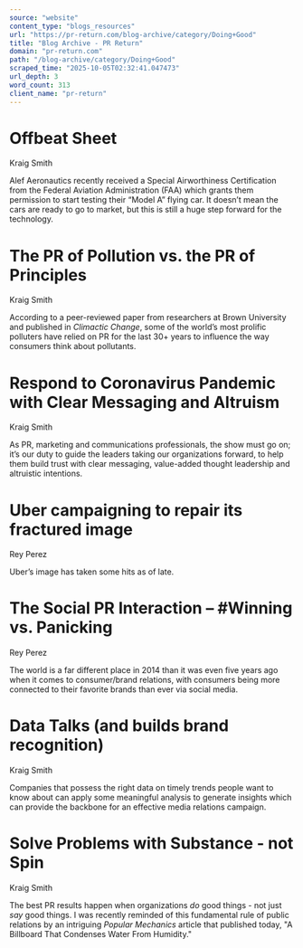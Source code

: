 ```yaml
---
source: "website"
content_type: "blogs_resources"
url: "https://pr-return.com/blog-archive/category/Doing+Good"
title: "Blog Archive - PR Return"
domain: "pr-return.com"
path: "/blog-archive/category/Doing+Good"
scraped_time: "2025-10-05T02:32:41.047473"
url_depth: 3
word_count: 313
client_name: "pr-return"
---
```


# Offbeat Sheet

Kraig Smith

Alef Aeronautics recently received a Special Airworthiness Certification from the Federal Aviation Administration (FAA) which grants them permission to start testing their “Model A” flying car. It doesn’t mean the cars are ready to go to market, but this is still a huge step forward for the technology.

# The PR of Pollution vs. the PR of Principles

Kraig Smith

According to a peer-reviewed paper from researchers at Brown University and published in _Climactic Change_, some of the world’s most prolific polluters have relied on PR for the last 30+ years to influence the way consumers think about pollutants.

# Respond to Coronavirus Pandemic with Clear Messaging and Altruism

Kraig Smith

As PR, marketing and communications professionals, the show must go on; it’s our duty to guide the leaders taking our organizations forward, to help them build trust with clear messaging, value-added thought leadership and altruistic intentions.

# Uber campaigning to repair its fractured image

Rey Perez

Uber’s image has taken some hits as of late.

# The Social PR Interaction – #Winning vs. Panicking

Rey Perez

The world is a far different place in 2014 than it was even five years ago when it comes to consumer/brand relations, with consumers being more connected to their favorite brands than ever via social media.

# Data Talks (and builds brand recognition)

Kraig Smith

Companies that possess the right data on timely trends people want to know about can apply some meaningful analysis to generate insights which can provide the backbone for an effective media relations campaign.

# Solve Problems with Substance - not Spin

Kraig Smith

The best PR results happen when organizations _do_ good things - not just _say_ good things. I was recently reminded of this fundamental rule of public relations by an intriguing _Popular Mechanics_ article that published today, "A Billboard That Condenses Water From Humidity."